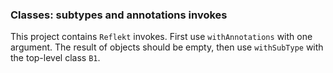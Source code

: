 ### Classes: subtypes and annotations invokes

This project contains `Reflekt` invokes. 
First use `withAnnotations` with one argument. The result of objects should be empty,
then use `withSubType` with the top-level class `B1`.

